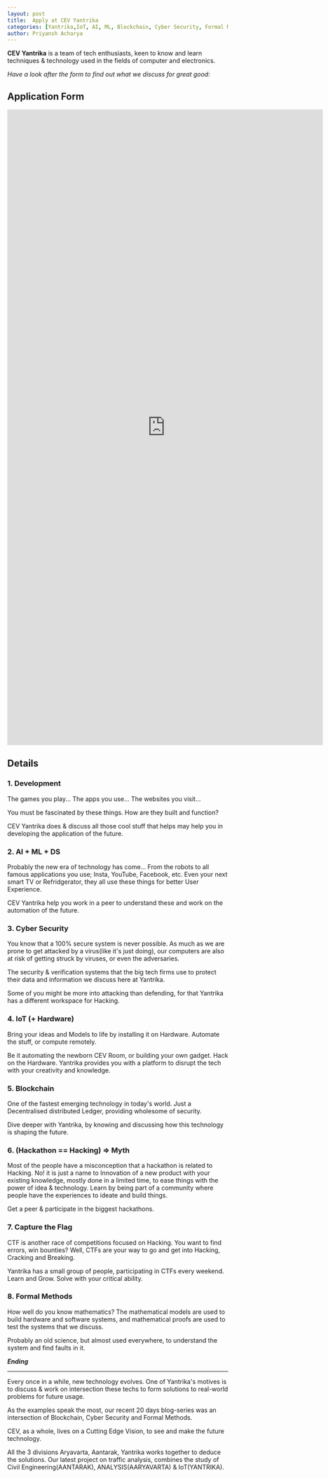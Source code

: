 ```yaml
---
layout: post
title:  Apply at CEV Yantrika
categories: [Yantrika,IoT, AI, ML, Blockchain, Cyber Security, Formal Methods, ]
author: Priyansh Acharya
---
```


**CEV Yantrika** is a team of tech enthusiasts, keen to know and learn techniques & technology used in the fields of computer and electronics. 

*Have a look after the form to find out what we discuss for great good:*

## Application Form

<iframe src="https://docs.google.com/forms/d/e/1FAIpQLSddfLfqiAoybZKuG4B2pHeuhx73TQM1-qW_eMEKFS04rLcuPg/viewform?embedded=true" width="720" height="1450" frameborder="0" marginheight="0" marginwidth="0">Loading…</iframe>


## Details

### 1. Development 

The games you play...
The apps you use... 
The websites you visit... 

You must be fascinated by these things. How are they built and function?

CEV Yantrika does & discuss all those cool stuff that helps may help you in developing the application of the future.

### 2. AI + ML + DS 

Probably the new era of technology has come... 
From the robots to all famous applications you use; Insta, YouTube, Facebook, etc. Even your next smart TV or Refridgerator, they all use these things for better User Experience. 

CEV Yantrika help you work in a peer to understand these and work on the automation of the future.

### 3. Cyber Security 

You know that a 100% secure system is never possible. As much as we are prone to get attacked by a virus(like it's just doing), our computers are also at risk of getting struck by viruses, or even the adversaries.

The security & verification systems that the big tech firms use to protect their data and information we discuss here at Yantrika. 

Some of you might be more into attacking than defending, for that Yantrika has a different workspace for Hacking. 

### 4. IoT (+ Hardware)

Bring your ideas and Models to life by installing it on Hardware. Automate the stuff, or compute remotely. 

Be it automating the newborn CEV Room, or building your own gadget. Hack on the Hardware. Yantrika provides you with a platform to disrupt the tech with your creativity and knowledge.

### 5. Blockchain 

One of the fastest emerging technology in today's world.
Just a Decentralised distributed Ledger, providing wholesome of security. 

Dive deeper with Yantrika, by knowing and discussing how this technology is shaping the future.

### 6. (Hackathon == Hacking) => Myth 

Most of the people have a misconception that a hackathon is related to Hacking.
No! it is just a name to Innovation of a new product with your existing knowledge, mostly done in a limited time, to ease things with the power of idea & technology. Learn by being part of a community where people have the experiences to ideate and build things. 

Get a peer & participate in the biggest hackathons.


### 7. Capture the Flag 

CTF is another race of competitions focused on Hacking. You want to find errors, win bounties? Well, CTFs are your way to go and get into Hacking, Cracking and Breaking.

Yantrika has a small group of people, participating in CTFs every weekend. Learn and Grow. Solve with your critical ability.

### 8. Formal Methods 

How well do you know mathematics? The mathematical models are used to build hardware and software systems, and mathematical proofs are used to test the systems that we discuss.

Probably an old science, but almost used everywhere, to understand the system and find faults in it.

***Ending***

-------

Every once in a while, new technology evolves. One of Yantrika's motives is to discuss & work on intersection these techs to form solutions to real-world problems for future usage. 

As the examples speak the most, our recent 20 days blog-series was an intersection of Blockchain, Cyber Security and Formal Methods. 

CEV, as a whole, lives on a Cutting Edge Vision, to see and make the future technology. 

All the 3 divisions Aryavarta, Aantarak, Yantrika works together to deduce the solutions. Our latest project on traffic analysis, combines the study of Civil Engineering(AANTARAK), ANALYSIS(AARYAVARTA) & IoT(YANTRIKA).
